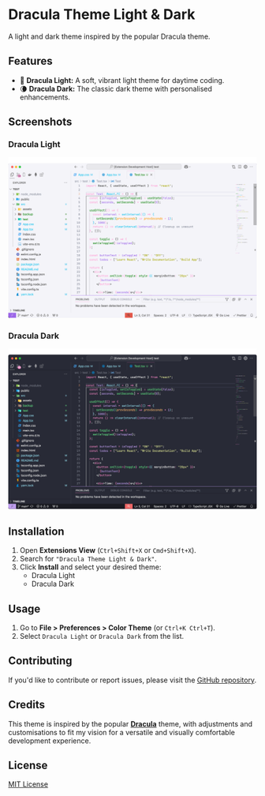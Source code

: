 # Dracula Theme Light & Dark

A light and dark theme inspired by the popular Dracula theme.

## Features

- 🧛 **Dracula Light:** A soft, vibrant light theme for daytime coding.
- 🌘 **Dracula Dark:** The classic dark theme with personalised enhancements.

## Screenshots

### Dracula Light

![Dracula Light Preview](./assets/dracula-light-preview.png)

### Dracula Dark

![Dracula Dark Preview](./assets/dracula-dark-preview.png)

## Installation

1. Open **Extensions View** (`Ctrl+Shift+X` or `Cmd+Shift+X`).
2. Search for `"Dracula Theme Light & Dark"`.
3. Click **Install** and select your desired theme:
   - Dracula Light
   - Dracula Dark

## Usage

1. Go to **File > Preferences > Color Theme** (or `Ctrl+K Ctrl+T`).
2. Select `Dracula Light` or `Dracula Dark` from the list.

## Contributing

If you'd like to contribute or report issues, please visit the [GitHub repository](https://github.com/f-hossen/dracula-theme-light-dark).

## Credits

This theme is inspired by the popular [**Dracula**](https://draculatheme.com/) theme, with adjustments and customisations to fit my vision for a versatile and visually comfortable development experience.

## License

[MIT License](LICENSE)
